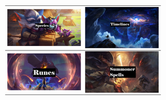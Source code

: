 | [<img src="https://github.com/Sebastianhju/Runeterra-5e/blob/main/img-FP/FP-Yordles.Png">](https://github.com/Sebastianhju/Runeterra-5e/blob/main/Species.md) |[<img src="https://github.com/Sebastianhju/Runeterra-5e/blob/main/img-FP/FP-Lore.png">](https://github.com/Sebastianhju/Runeterra-5e/blob/main/Timelines.md)
|---|---|
| [<img src="https://github.com/Sebastianhju/Runeterra-5e/blob/main/img-FP/FP-Runes.png">](https://github.com/Sebastianhju/Runeterra-5e/blob/main/Runes.md) | [<img src="https://github.com/Sebastianhju/Runeterra-5e/blob/main/img-FP/FP-SummonerSpell.png">](https://github.com/Sebastianhju/Runeterra-5e/blob/main/SummonerSpells.md) |
